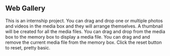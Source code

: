 ## Web Gallery

This is an internship project. You can drag and drop one or multiple photos and videos in the media box and they will arrange themselves. A thumbnail will be created for all the media files. You can drag and drop from the media box to the memory box to display a media file. You can drag and and remove the current media file from the memory box. Click the reset button to reset, pretty basic.
